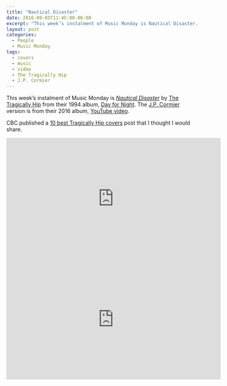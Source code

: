 ```yaml
---
title: "Nautical Disaster"
date: 2016-09-05T11:45:00-06:00
excerpt: "This week’s instalment of Music Monday is Nautical Disaster. The 1994 The Tragically Hip original and a 2016 cover by J.P. Cormier."
layout: post
categories:
  - People
  - Music Monday
tags:
  - covers
  - music
  - video
  - The Tragically Hip
  - J.P. Cormier
---
```

This week’s instalment of Music Monday is [_Nautical Disaster_](https://en.wikipedia.org/wiki/Nautical_Disaster_(song)) by [The Tragically Hip](http://thehip.com/) from their 1994 album, [Day for Night](https://en.wikipedia.org/wiki/Day_for_Night_(The_Tragically_Hip_album)). The [J.P. Cormier](http://www.jp-cormier.com/) version is from their 2016 album, [YouTube video](https://www.youtube.com/channel/UC0woXj7M9xn6bgyN0tvsDZg).

CBC published a [10 best Tragically Hip covers](http://www.cbcmusic.ca/posts/12520/the-10-best-tragically-hip-covers) post that I thought I would share.

<div class="video-container">
  <iframe width="560" height="315" src="https://www.youtube.com/embed/e8Fi46BFAF0" frameborder="0" allowfullscreen></iframe>
</div>

<div class="video-container">
  <iframe width="560" height="315" src="https://www.youtube.com/embed/sfNV3M77qes" frameborder="0" allowfullscreen></iframe>
</div>
